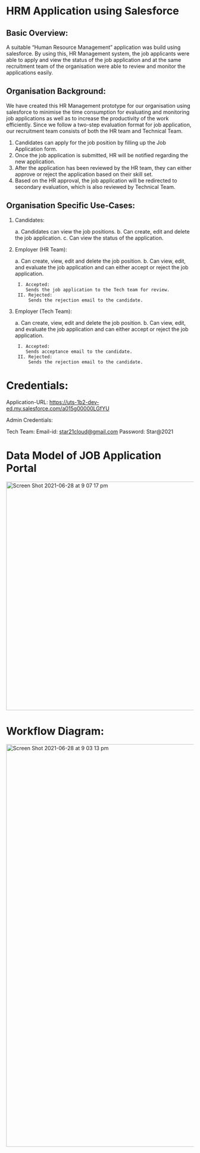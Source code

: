 # HRM Application using Salesforce

## Basic Overview: 

A suitable “Human Resource Management” application was build using salesforce. By using this, HR Management system,
the job applicants were able to apply and view the status of the job application and at the same recruitment team of 
the organisation were able to review and monitor the applications easily.

## Organisation Background:

We have created this HR Management prototype for our organisation using salesforce to minimise the time consumption for evaluating and monitoring job applications as well as to increase the productivity of the work efficiently. Since we follow a two-step evaluation format for job application, our recruitment team consists of both the HR team and Technical Team.

1. Candidates can apply for the job position by filling up the Job Application form.
2. Once the job application is submitted, HR will be notified regarding the new application.
3. After the application has been reviewed by the HR team, they can either approve or reject the application based on their skill set.
4. Based on the HR approval, the job application will be redirected to secondary evaluation, which is also reviewed by Technical Team. 

## Organisation Specific Use-Cases: 

1. Candidates:

    a. Candidates can view the job positions.
    b. Can create, edit and delete the job application.
    c. Can view the status of the application.
    
2. Employer (HR Team):

    a. Can create, view, edit and delete the job position.
    b. Can view, edit, and evaluate the job application and can either accept or reject the
    job application.
    
        I. Accepted:
           Sends the job application to the Tech team for review.
        II. Rejected:
            Sends the rejection email to the candidate.
            
3. Employer (Tech Team):

    a. Can create, view, edit and delete the job position.
    b. Can view, edit, and evaluate the job application and can either accept or reject
    the job application.
    
        I. Accepted:
           Sends acceptance email to the candidate.
        II. Rejected:
            Sends the rejection email to the candidate.


# Credentials: 

Application-URL: https://uts-1b2-dev-ed.my.salesforce.com/a015g00000LGfYU

Admin Credentials:

Tech Team:
Email-id: star21cloud@gmail.com Password: Star@2021

# Data Model of JOB Application Portal

<img width="614" alt="Screen Shot 2021-06-28 at 9 07 17 pm" src="https://user-images.githubusercontent.com/57209945/123627021-d3f78a80-d854-11eb-86a6-968ae10f789b.png">


# Workflow Diagram:

<img width="1081" alt="Screen Shot 2021-06-28 at 9 03 13 pm" src="https://user-images.githubusercontent.com/57209945/123626483-41ef8200-d854-11eb-8ec7-7dc337bd1497.png">


